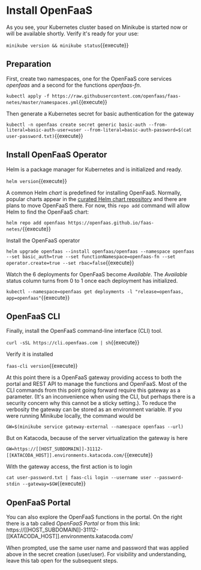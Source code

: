# Install OpenFaaS #

As you see, your Kubernetes cluster based on Minikube is started now or will be available shortly. Verify it's ready for your use:

`minikube version && minikube status`{{execute}}

## Preparation ##

First, create two namespaces, one for the OpenFaaS core services _openfaas_ and a second for the functions _openfaas-fn_.

`kubectl apply -f https://raw.githubusercontent.com/openfaas/faas-netes/master/namespaces.yml`{{execute}}

Then generate a Kubernetes secret for basic authentication for the gateway

`kubectl -n openfaas create secret generic basic-auth --from-literal=basic-auth-user=user --from-literal=basic-auth-password=$(cat user-password.txt)`{{execute}}

## Install OpenFaaS Operator ##

Helm is a package manager for Kubernetes and is initialized and ready.

`helm version`{{execute}}

A common Helm _chart_ is predefined for installing OpenFaaS. Normally, popular charts appear in the [curated Helm chart repository](https://github.com/kubernetes/charts) and there are plans to move OpenFaaS there. For now, this `repo add` command will allow Helm to find the OpenFaaS chart:

`helm repo add openfaas https://openfaas.github.io/faas-netes/`{{execute}}

Install the OpenFaaS operator

`helm upgrade openfaas --install openfaas/openfaas --namespace openfaas --set basic_auth=true --set functionNamespace=openfaas-fn --set operator.create=true --set rbac=false`{{execute}}

Watch the 6 deployments for OpenFaaS become _Available_. The _Available_ status column turns from 0 to 1 once each deployment has initialized.

`kubectl --namespace=openfaas get deployments -l "release=openfaas, app=openfaas"`{{execute}}

## OpenFaaS CLI ##

Finally, install the OpenFaaS command-line interface (CLI) tool.

`curl -sSL https://cli.openfaas.com | sh`{{execute}}

Verify it is installed

`faas-cli version`{{execute}}

At this point there is a OpenFaaS gateway providing access to both the portal and REST API to manage the functions and OpenFaaS. Most of the CLI commands from this point going forward require this gateway as a parameter. (It's an inconvenience when using the CLI, but perhaps there is a security concern why this cannot be a sticky setting.). To reduce the verbosity the gateway can be stored as an environment variable. If you were running Minikube locally, the command would be 

`GW=$(minikube service gateway-external --namespace openfaas --url)`

But on Katacoda, because of the server virtualization the gateway is here

`GW=https://[[HOST_SUBDOMAIN]]-31112-[[KATACODA_HOST]].environments.katacoda.com/`{{execute}}

With the gateway access, the first action is to login

`cat user-password.txt | faas-cli login --username user --password-stdin --gateway=$GW`{{execute}}

## OpenFaaS Portal ##

You can also explore the OpenFaaS functions in the portal. On the right there is a tab called _OpenFaaS Portal_ or from this link: https://[[HOST_SUBDOMAIN]]-31112-[[KATACODA_HOST]].environments.katacoda.com/

When prompted, use the same user name and password that was applied above in the secret creation (user/user). For visibility and understanding, leave this tab open for the subsequent steps.